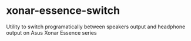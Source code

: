xonar-essence-switch
====================

Utility to switch programatically between speakers output and headphone output on Asus Xonar Essence series
